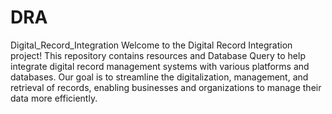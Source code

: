 # DRA
Digital_Record_Integration
Welcome to the Digital Record Integration project! This repository contains resources and Database Query to help integrate digital record management systems with various platforms and databases. Our goal is to streamline the digitalization, management, and retrieval of records, enabling businesses and organizations to manage their data more efficiently.
